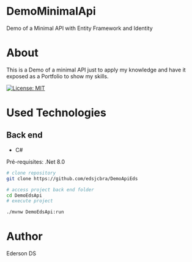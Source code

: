 # DemoMinimalApi
Demo of a Minimal API with Entity Framework and Identity

# About
This is a Demo of a minimal API just to apply my knowledge and have it exposed as a Portfolio to show my skills.

[![License: MIT](https://img.shields.io/badge/License-MIT-green.svg)](https://opensource.org/licenses/MIT)

# Used Technologies
## Back end
- C#

Pré-requisites: .Net 8.0

```bash
# clone repository
git clone https://github.com/edsjcbra/DemoApiEds

# access project back end folder
cd DemoEdsApi
# execute project

./mvnw DemoEdsApi:run
```
# Author

Ederson DS
